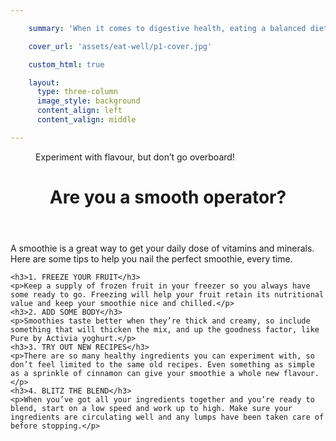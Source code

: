 ```yaml
---

    summary: 'When it comes to digestive health, eating a balanced diet complete with probiotic-rich foods is important. Check out these delicious ways to boost your intake.'

    cover_url: 'assets/eat-well/p1-cover.jpg'

    custom_html: true

    layout:
      type: three-column
      image_style: background
      content_align: left
      content_valign: middle

---
```


<figure class="cover-area image" style="background-image: url({{ cover.url }})">
  <figcaption class="inset">Experiment with flavour, but don’t go overboard!</figcaption>
</figure>
<div class="content">
  <header>
    <div class="wrapper">
      <h1 class="title">Are you a smooth operator?</h1>
    </div>
  </header>
  <div class="body">
    <p>A smoothie is a great way to get your daily dose of vitamins and minerals. Here are some tips to help you nail the perfect smoothie, every time.</p>

    <h3>1. FREEZE YOUR FRUIT</h3>
    <p>Keep a supply of frozen fruit in your freezer so you always have some ready to go. Freezing will help your fruit retain its nutritional value and keep your smoothie nice and chilled.</p>
    <h3>2. ADD SOME BODY</h3>
    <p>Smoothies taste better when they’re thick and creamy, so include something that will thicken the mix, and up the goodness factor, like Pure by Activia yoghurt.</p>
    <h3>3. TRY OUT NEW RECIPES</h3>
    <p>There are so many healthy ingredients you can experiment with, so don’t feel limited to the same old recipes. Even something as simple as a sprinkle of cinnamon can give your smoothie a whole new flavour.</p>
    <h3>4. BLITZ THE BLEND</h3>
    <p>When you’ve got all your ingredients together and you’re ready to blend, start on a low speed and work up to high. Make sure your ingredients are circulating well and any lumps have been taken care of before stopping.</p>
  </div>
</div>
